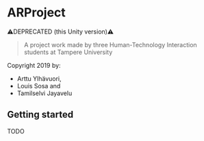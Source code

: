# ARProject

⚠️DEPRECATED (this Unity version)⚠️
> A project work made by three Human-Technology Interaction students at Tampere University

Copyright 2019 by:

- Arttu Ylhävuori,
- Louis Sosa and
- Tamilselvi Jayavelu

## Getting started

TODO

